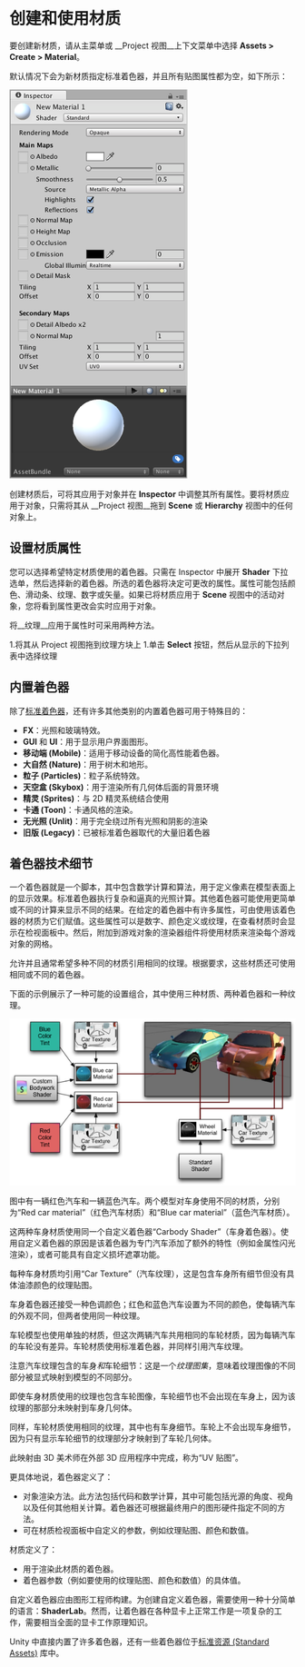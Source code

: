 # 创建和使用材质

要创建新材质，请从主菜单或 __Project 视图__上下文菜单中选择 __Assets &gt; Create &gt; Material__。

默认情况下会为新材质指定标准着色器，并且所有贴图属性都为空，如下所示：

![](../uploads/Main/StandardShaderNewEmptyMaterial.png) 

创建材质后，可将其应用于对象并在 __Inspector__ 中调整其所有属性。要将材质应用于对象，只需将其从 __Project 视图__拖到 __Scene__ 或 __Hierarchy__ 视图中的任何对象上。

## 设置材质属性

您可以选择希望特定材质使用的着色器。只需在 Inspector 中展开 __Shader__ 下拉选单，然后选择新的着色器。所选的着色器将决定可更改的属性。属性可能包括颜色、滑动条、纹理、数字或矢量。如果已将材质应用于 __Scene__ 视图中的活动对象，您将看到属性更改会实时应用于对象。

将__纹理__应用于属性时可采用两种方法。


1.将其从 Project 视图拖到纹理方块上
1.单击 __Select__ 按钮，然后从显示的下拉列表中选择纹理



## 内置着色器

除了[标准着色器](shader-StandardShader.html)，还有许多其他类别的内置着色器可用于特殊目的：


* **FX**：光照和玻璃特效。
* **GUI** 和 **UI**：用于显示用户界面图形。
* **移动端 (Mobile)**：适用于移动设备的简化高性能着色器。
* **大自然 (Nature)**：用于树木和地形。
* **粒子 (Particles)**：粒子系统特效。
* **天空盒 (Skybox)**：用于渲染所有几何体后面的背景环境
* **精灵 (Sprites)**：与 2D 精灵系统结合使用
* **卡通 (Toon)**：卡通风格的渲染。
* **无光照 (Unlit)**：用于完全绕过所有光照和阴影的渲染
* **旧版 (Legacy)**：已被标准着色器取代的大量旧着色器


## 着色器技术细节

一个着色器就是一个脚本，其中包含数学计算和算法，用于定义像素在模型表面上的显示效果。标准着色器执行复杂和逼真的光照计算。其他着色器可能使用更简单或不同的计算来显示不同的结果。在给定的着色器中有许多属性，可由使用该着色器的材质为它们赋值。这些属性可以是数字、颜色定义或纹理，在查看材质时会显示在检视面板中。然后，附加到游戏对象的渲染器组件将使用材质来渲染每个游戏对象的网格。

允许并且通常希望多种不同的材质引用相同的纹理。根据要求，这些材质还可使用相同或不同的着色器。

下面的示例展示了一种可能的设置组合，其中使用三种材质、两种着色器和一种纹理。

![](../uploads/Main/material_diagram.png) 

图中有一辆红色汽车和一辆蓝色汽车。两个模型对车身使用不同的材质，分别为“Red car material”（红色汽车材质）和“Blue car material”（蓝色汽车材质）。

这两种车身材质使用同一个自定义着色器“Carbody Shader”（车身着色器）。使用自定义着色器的原因是该着色器为专门汽车添加了额外的特性（例如金属性闪光渲染），或者可能具有自定义损坏遮罩功能。

每种车身材质均引用“Car Texture”（汽车纹理），这是包含车身所有细节但没有具体油漆颜色的纹理贴图。

车身着色器还接受一种色调颜色；红色和蓝色汽车设置为不同的颜色，使每辆汽车的外观不同，但两者使用同一种纹理。

车轮模型也使用单独的材质，但这次两辆汽车共用相同的车轮材质，因为每辆汽车的车轮没有差异。车轮材质使用标准着色器，并同样引用汽车纹理。

注意汽车纹理包含的车身*和*车轮细节：这是一个*纹理图集*，意味着纹理图像的不同部分被显式映射到模型的不同部分。

即使车身材质使用的纹理也包含车轮图像，车轮细节也不会出现在车身上，因为该纹理的那部分未映射到车身几何体。

同样，车轮材质使用相同的纹理，其中也有车身细节。车轮上不会出现车身细节，因为只有显示车轮细节的纹理部分才映射到了车轮几何体。

此映射由 3D 美术师在外部 3D 应用程序中完成，称为“UV 贴图”。

更具体地说，着色器定义了：

* 对象渲染方法。此方法包括代码和数学计算，其中可能包括光源的角度、视角以及任何其他相关计算。着色器还可根据最终用户的图形硬件指定不同的方法。
* 可在材质检视面板中自定义的参数，例如纹理贴图、颜色和数值。

材质定义了：

* 用于渲染此材质的着色器。
* 着色器参数（例如要使用的纹理贴图、颜色和数值）的具体值。

自定义着色器应由图形工程师构建。为创建自定义着色器，需要使用一种十分简单的语言：__ShaderLab__。然而，让着色器在各种显卡上正常工作是一项复杂的工作，需要相当全面的显卡工作原理知识。

Unity 中直接内置了许多着色器，还有一些着色器位于[标准资源 (Standard Assets)](AssetTypes.html#Standard) 库中。

